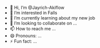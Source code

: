 - 👋 Hi, I’m @Jayrich-Akiflow
- 👀 I’m interested in Falls
- 🌱 I’m currently learning about my new job
- 💞️ I’m looking to collaborate on ...
- 📫 How to reach me ...
- 😄 Pronouns: ...
- ⚡ Fun fact: ...

<!---
Jayrich-Akiflow/Jayrich-Akiflow is a ✨ special ✨ repository because its `README.md` (this file) appears on your GitHub profile.
You can click the Preview link to take a look at your changes.
--->
